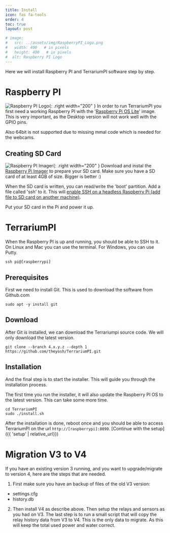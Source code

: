 ```yaml
---
title: Install
icon: fas fa-tools
order: 4
toc: true
layout: post

# image:
#   src: ../assets/img/RaspberryPI_Logo.png
#   width: 400   # in pixels
#   height: 400   # in pixels
#  alt: Raspberry PI Logo
---
```


Here we will install Raspberry PI and TerrariumPI software step by step.

# Raspberry PI

![Raspberry PI Logo](/assets/img/RaspberryPI_Logo.webp){: .right width="200" }
In order to run TerrariumPI you first need a working Raspberry PI with the '[Raspberry Pi OS Lite](https://www.raspberrypi.org/software/operating-systems/)' image. This is very important, as the Desktop version will not work well with the GPIO pins.

Also 64bit is not supported due to missing mmal code which is needed for the webcams.

## Creating SD Card

![Raspberry PI Imager](/assets/img/RPI_Imager.webp){: .right width="200" }
Download and instal the [Raspberry Pi Imager](https://www.raspberrypi.org/software/) to prepare your SD card. Make sure you have a SD card of at least 4GB of size. Bigger is better :)

When the SD card is written, you can read/write the 'boot' partition. Add a file called 'ssh' to it. This will [enable SSH on a headless Raspberry Pi (add file to SD card on another machine)](https://www.raspberrypi.org/documentation/remote-access/ssh/).

Put your SD card in the Pi and power it up.

# TerrariumPI

When the Raspberry PI is up and running, you should be able to SSH to it. On Linux and Mac you can use the terminal. For Windows, you can use Putty.

```console
ssh pi@[raspberrypi]
```

## Prerequisites

First we need to install Git. This is used to download the software from Github.com

```console
sudo apt -y install git
```

## Download

After Git is installed, we can download the Terrariumpi source code. We will only download the latest version.

```console
git clone --branch 4.x.y.z --depth 1 https://github.com/theyosh/TerrariumPI.git
```

## Installation

And the final step is to start the installer. This will guide you through the installation process.

The first time you run the installer, it will also update the Raspberry PI OS to the latest version. This can take some more time.

```console
cd TerrariumPI
sudo ./install.sh
```

After the installation is done, reboot once and you should be able to access TerrariumPI on the url `http://[raspberrypi]:8090`. [Continue with the setup]({{ 'setup' | relative_url}})

# Migration V3 to V4

If you have an existing version 3 running, and you want to upgrade/migrate to version 4, here are the steps that are needed.

1. First make sure you have an backup of files of the old V3 version:
  - settings.cfg
  - history.db

2. Then install V4 as describe above. Then setup the relays and sensors as you had on V3. The last step is to run a small script that will copy the relay history data from V3 to V4. This is the only data to migrate. As this will keep the total used power and water correct.